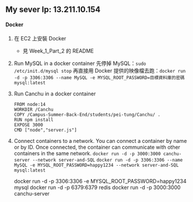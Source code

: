 ## My sever Ip: 13.211.10.154

#### Docker

1. 在 EC2 上安裝 Docker
   - 見 Week_1_Part_2 的 README
1. Run MySQL in a docker container
   先停掉 MySQL：`sudo /etc/init.d/mysql stop`
   再直接用 Docker 提供的映像檔去跑：`docker run -d -p 3306:3306 --name MySQL -e MYSQL_ROOT_PASSWORD=目標資料庫的密碼 mysql:latest`
1. Run Canchu in a docker container
   ```
   FROM node:14
   WORKDIR /Canchu
   COPY /Campus-Summer-Back-End/students/pei-tung/Canchu/ .
   RUN npm install
   EXPOSE 3000
   CMD ["node","server.js"]
   ```
1. Connect containers to a network. You can connect a container by name or by ID. Once connected, the container can communicate with other containers in the same network.
   `docker run -d -p 3000:3000 canchu-server --network server-and-SQL`
   `docker run -d -p 3306:3306 --name MySQL -e MYSQL_ROOT_PASSWORD=happy1234 --network server-and-SQL mysql:latest`

   docker run -d -p 3306:3306 -e MYSQL_ROOT_PASSWORD=happy1234 mysql
   docker run -d -p 6379:6379 redis
   docker run -d -p 3000:3000 canchu-server
